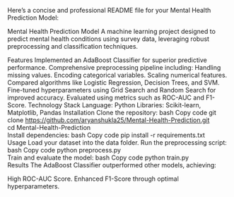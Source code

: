 
Here’s a concise and professional README file for your Mental Health Prediction Model:

Mental Health Prediction Model
A machine learning project designed to predict mental health conditions using survey data, leveraging robust preprocessing and classification techniques.

Features
Implemented an AdaBoost Classifier for superior predictive performance.
Comprehensive preprocessing pipeline including:
Handling missing values.
Encoding categorical variables.
Scaling numerical features.
Compared algorithms like Logistic Regression, Decision Trees, and SVM.
Fine-tuned hyperparameters using Grid Search and Random Search for improved accuracy.
Evaluated using metrics such as ROC-AUC and F1-Score.
Technology Stack
Language: Python
Libraries: Scikit-learn, Matplotlib, Pandas
Installation
Clone the repository:
bash
Copy code
git clone https://github.com/aryanshukla25/Mental-Health-Prediction.git  
cd Mental-Health-Prediction  
Install dependencies:
bash
Copy code
pip install -r requirements.txt  
Usage
Load your dataset into the data folder.
Run the preprocessing script:
bash
Copy code
python preprocess.py  
Train and evaluate the model:
bash
Copy code
python train.py  
Results
The AdaBoost Classifier outperformed other models, achieving:

High ROC-AUC Score.
Enhanced F1-Score through optimal hyperparameters.

